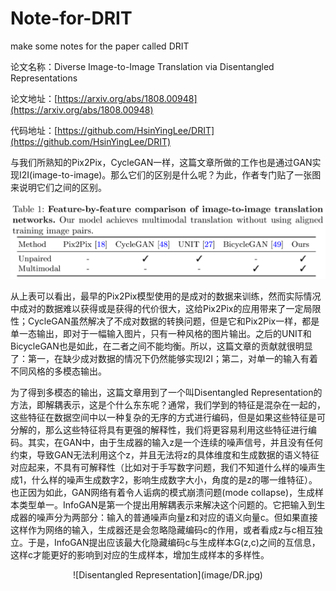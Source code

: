 ﻿# Note-for-DRIT
make some notes for the paper called DRIT

论文名称：Diverse Image-to-Image Translation via Disentangled Representations

论文地址：[https://arxiv.org/abs/1808.00948](https://arxiv.org/abs/1808.00948)

代码地址：[https://github.com/HsinYingLee/DRIT](https://github.com/HsinYingLee/DRIT)

与我们所熟知的Pix2Pix，CycleGAN一样，这篇文章所做的工作也是通过GAN实现I2I(image-to-image)。那么它们的区别是什么呢？为此，作者专门贴了一张图来说明它们之间的区别。

![comparison](image/table.PNG)

从上表可以看出，最早的Pix2Pix模型使用的是成对的数据来训练，然而实际情况中成对的数据难以获得或是获得的代价很大，这给Pix2Pix的应用带来了一定局限性；CycleGAN虽然解决了不成对数据的转换问题，但是它和Pix2Pix一样，都是单一态输出，即对于一幅输入图片，只有一种风格的图片输出。之后的UNIT和BicycleGAN也是如此，在二者之间不能均衡。所以，这篇文章的贡献就很明显了：第一，在缺少成对数据的情况下仍然能够实现I2I；第二，对单一的输入有着不同风格的多模态输出。

为了得到多模态的输出，这篇文章用到了一个叫Disentangled Representation的方法，即解耦表示，这是个什么东东呢？通常，我们学到的特征是混杂在一起的，这些特征在数据空间中以一种复杂的无序的方式进行编码，但是如果这些特征是可分解的，那么这些特征将具有更强的解释性，我们将更容易利用这些特征进行编码。其实，在GAN中，由于生成器的输入z是一个连续的噪声信号，并且没有任何约束，导致GAN无法利用这个z，并且无法将z的具体维度和生成数据的语义特征对应起来，不具有可解释性（比如对于手写数字问题，我们不知道什么样的噪声生成1，什么样的噪声生成数字2，影响生成数字大小，角度的是z的哪一维特征）。也正因为如此，GAN网络有着令人诟病的模式崩溃问题(mode collapse)，生成样本类型单一。InfoGAN是第一个提出用解耦表示来解决这个问题的。它把输入到生成器的噪声分为两部分：输入的普通噪声向量z和对应的语义向量c。但如果直接这样作为网络的输入，生成器还是会忽略隐藏编码c的作用，或者看成z与c相互独立。于是，InfoGAN提出应该最大化隐藏编码c与生成样本G(z,c)之间的互信息，这样c才能更好的影响到对应的生成样本，增加生成样本的多样性。

<center>
![Disentangled Representation](image/DR.jpg)
</center>

